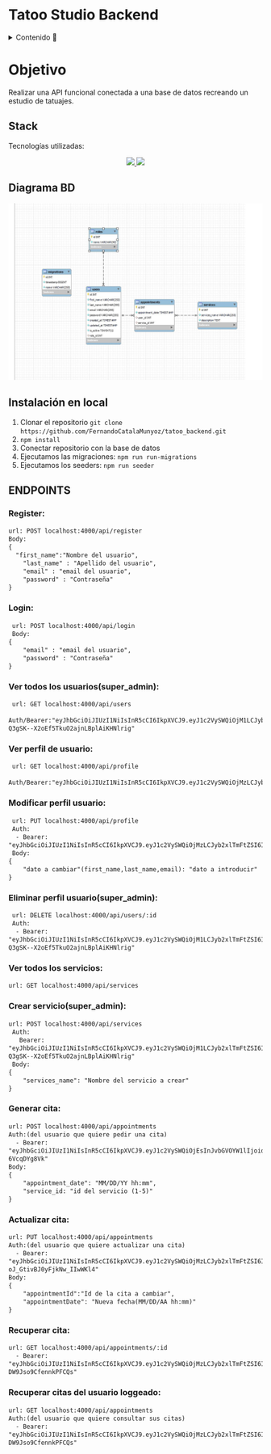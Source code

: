 # Tatoo Studio Backend

<details>
  <summary>Contenido 📝</summary>
  <ol>
    <li><a href="#objetivo">Objetivo</a></li>
    <li><a href="#stack">Stack</a></li>
    <li><a href="#diagrama-bd">Diagrama</a></li>
    <li><a href="#instalación-en-local">Instalación</a></li>
    <li><a href="#endpoints">Endpoints</a></li>
    <li><a href="#agradecimientos">Agradecimientos</a></li>
  </ol>
</details>

# Objetivo

Realizar una API funcional conectada a una base de datos recreando un estudio de tatuajes.

## Stack

Tecnologías utilizadas:

<div align="center">

<a href="https://www.expressjs.com/">
    <img src= "https://img.shields.io/badge/express.js-%23404d59.svg?style=for-the-badge&logo=express&logoColor=%2361DAFB"/>
</a>
<a href="https://nodejs.org/es/">
    <img src= "https://img.shields.io/badge/node.js-026E00?style=for-the-badge&logo=node.js&logoColor=white"/>
</a>
 </div>

## Diagrama BD

!['imagen-db'](./capturas/Captura%20esquema%20BD.JPG)

## Instalación en local

1. Clonar el repositorio
   `git clone https://github.com/FernandoCatalaMunyoz/tatoo_backend.git`
2. `npm install`
3. Conectar repositorio con la base de datos
4. Ejecutamos las migraciones:
   `npm run run-migrations`
5. Ejecutamos los seeders:
   `npm run seeder`

## ENDPOINTS

### Register:

    url: POST localhost:4000/api/register
    Body:
    {
      "first_name":"Nombre del usuario",
        "last_name" : "Apellido del usuario",
        "email" : "email del usuario",
        "password" : "Contraseña"
    }

### Login:

     url: POST localhost:4000/api/login
     Body:
    {
        "email" : "email del usuario",
        "password" : "Contraseña"
    }

### Ver todos los usuarios(super_admin):

     url: GET localhost:4000/api/users
     Auth/Bearer:"eyJhbGciOiJIUzI1NiIsInR5cCI6IkpXVCJ9.eyJ1c2VySWQiOjM1LCJyb2xlTmFtZSI6InN1cGVyX2FkbWluIiwiaWF0IjoxNzA5NTgwMTYyLCJleHAiOjE3MTE0NTIxNjJ9.mk2x9ZUd-Q3gSK--X2oEf5TkuO2ajnLBplAiKHNlrig"

### Ver perfil de usuario:

     url: GET localhost:4000/api/profile
     Auth/Bearer:"eyJhbGciOiJIUzI1NiIsInR5cCI6IkpXVCJ9.eyJ1c2VySWQiOjMzLCJyb2xlTmFtZSI6InVzZXIiLCJpYXQiOjE3MDk1ODAyNjAsImV4cCI6MTcxMTQ1MjI2MH0.iAIxUOAKcjSmJmZ0hOg4QTMVwjYGjZA8_IyycJTq76g"

### Modificar perfil usuario:

     url: PUT localhost:4000/api/profile
     Auth:
      - Bearer: "eyJhbGciOiJIUzI1NiIsInR5cCI6IkpXVCJ9.eyJ1c2VySWQiOjMzLCJyb2xlTmFtZSI6InVzZXIiLCJpYXQiOjE3MDk1Nzg4OTMsImV4cCI6MTcxMTQ1MDg5M30.1YEEHjp5J3GgaVLliRBEJOCy4dyYKTNJ8WTI0o4xfjA"
     Body:
    {
        "dato a cambiar"(first_name,last_name,email): "dato a introducir"
    }

### Eliminar perfil usuario(super_admin):

     url: DELETE localhost:4000/api/users/:id
     Auth:
      - Bearer: "eyJhbGciOiJIUzI1NiIsInR5cCI6IkpXVCJ9.eyJ1c2VySWQiOjM1LCJyb2xlTmFtZSI6InN1cGVyX2FkbWluIiwiaWF0IjoxNzA5NTgwMTYyLCJleHAiOjE3MTE0NTIxNjJ9.mk2x9ZUd-Q3gSK--X2oEf5TkuO2ajnLBplAiKHNlrig"

### Ver todos los servicios:

    url: GET localhost:4000/api/services

### Crear servicio(super_admin):

    url: POST localhost:4000/api/services
     Auth:
       Bearer: "eyJhbGciOiJIUzI1NiIsInR5cCI6IkpXVCJ9.eyJ1c2VySWQiOjM1LCJyb2xlTmFtZSI6InN1cGVyX2FkbWluIiwiaWF0IjoxNzA5NTgwMTYyLCJleHAiOjE3MTE0NTIxNjJ9.mk2x9ZUd-Q3gSK--X2oEf5TkuO2ajnLBplAiKHNlrig"
     Body:
    {
        "services_name": "Nombre del servicio a crear"
    }

### Generar cita:

    url: POST localhost:4000/api/appointments
    Auth:(del usuario que quiere pedir una cita)
      - Bearer: "eyJhbGciOiJIUzI1NiIsInR5cCI6IkpXVCJ9.eyJ1c2VySWQiOjEsInJvbGVOYW1lIjoidXNlciIsImlhdCI6MTcwOTU4MjY2OCwiZXhwIjoxNzExNDU0NjY4fQ.q0lqTiG7mNRSGTLBeclydT5pylVsnldk-6VcqDYg8Vk"
    Body:
    {
        "appointment_date": "MM/DD/YY hh:mm",
        "service_id: "id del servicio (1-5)"
    }

### Actualizar cita:

    url: PUT localhost:4000/api/appointments
    Auth:(del usuario que quiere actualizar una cita)
      - Bearer: "eyJhbGciOiJIUzI1NiIsInR5cCI6IkpXVCJ9.eyJ1c2VySWQiOjMzLCJyb2xlTmFtZSI6InVzZXIiLCJpYXQiOjE3MDk1NzMyMjksImV4cCI6MTcxMTQ0NTIyOX0.i92n1vEstGOt9K37X8-oJ_GtivBJ0yFjkNw_IIwWKl4"
    Body:
    {
        "appointmentId":"Id de la cita a cambiar",
        "appointmentDate": "Nueva fecha(MM/DD/AA hh:mm)"
    }

### Recuperar cita:

    url: GET localhost:4000/api/appointments/:id
      - Bearer: "eyJhbGciOiJIUzI1NiIsInR5cCI6IkpXVCJ9.eyJ1c2VySWQiOjMzLCJyb2xlTmFtZSI6InVzZXIiLCJpYXQiOjE3MDk1NzgzOTgsImV4cCI6MTcxMTQ1MDM5OH0.sA9fkoNp_AdCM5npU7Sv4o6V-DW9Jso9CfennkPFCQs"

### Recuperar citas del usuario loggeado:

    url: GET localhost:4000/api/appointments
    Auth:(del usuario que quiere consultar sus citas)
      - Bearer: "eyJhbGciOiJIUzI1NiIsInR5cCI6IkpXVCJ9.eyJ1c2VySWQiOjMzLCJyb2xlTmFtZSI6InVzZXIiLCJpYXQiOjE3MDk1NzgzOTgsImV4cCI6MTcxMTQ1MDM5OH0.sA9fkoNp_AdCM5npU7Sv4o6V-DW9Jso9CfennkPFCQs"
